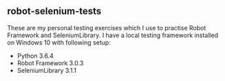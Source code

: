 ## robot-selenium-tests

These are my personal testing exercises which I use to practise Robot Framework and SeleniumLibrary. I have a local testing framework installed on Windows 10 with following setup:

- Python 3.6.4
- Robot Framework 3.0.3
- SeleniumLibrary 3.1.1
